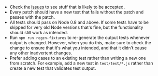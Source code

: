- Check the [issues](https://github.com/taprc/node-tap/issues) to see
  stuff that is likely to be accepted.
- Every patch should have a new test that fails without the patch and
  passes with the patch.
- All tests should pass on Node 0.8 and above.  If some tests have to
  be skipped for very old Node versions that's fine, but the
  functionality should still work as intended.
- Run `npm run regen-fixtures` to re-generate the output tests
  whenever output is changed.  However, when you do this, make sure to
  check the change to ensure that it's what you intended, and that it
  didn't cause any other inadvertent changes.
- Prefer adding cases to an existing test rather than writing a new
  one from scratch.  For example, add a new test in `test/test/*.js`
  rather than create a new test that validates test output.
